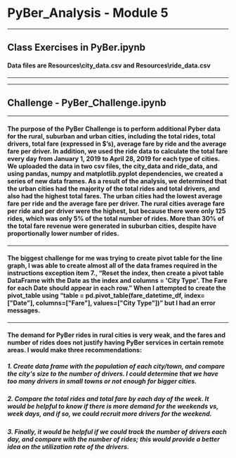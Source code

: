 # PyBer_Analysis - Module 5
---
## Class Exercises in PyBer.ipynb
#### Data files are Resources\city_data.csv and Resources\ride_data.csv
---
---
## Challenge - PyBer_Challenge.ipynb
---
#### The purpose of the PyBer Challenge is to perform additional Pyber data for the rural, suburban and urban cities, including the total rides, total drivers, total fare (expressed in $’s), average fare by ride and the average fare per driver. In addition, we used the ride data to calculate the total fare every day from January 1, 2019 to April 28, 2019 for each type of cities. We uploaded the data in two csv files, the city_data and ride_data, and using pandas, numpy and matplotlib.pyplot dependencies, we created a series of new data frames. As a result of the analysis, we determined that the urban cities had the majority of the total rides and total drivers, and also had the highest total fares. The urban cities had the lowest average fare per ride and the average fare per driver. The rural cities average fare per ride and per driver were the highest, but because there were only 125 rides, which was only 5% of the total number of rides. More than 30% of the total fare revenue were generated in suburban cities, despite have proportionally lower number of rides. 
---
#### The biggest challenge for me was trying to create pivot table for the line graph, I was able to create almost all of the data frames required in the instructions exception item 7., “Reset the index, then create a pivot table DataFrame with the Date as the index and columns = 'City Type'. The Fare for each Date should appear in each row.”  When I attempted to create the pivot_table using “table = pd.pivot_table(fare_datetime_df, index=["Date"], columns=["Fare"], values=["City Type"])” but I had an error messages. 
---
#### The demand for PyBer rides in rural cities is very weak, and the fares and number of rides does not justify having PyBer services in certain remote areas. I would make three recommendations: 
##### 1. Create data frame with the population of each city/town, and compare the city's size to the number of drivers. I could determine that we have too many drivers in small towns or not enough for bigger cities.
##### 2. Compare the total rides and total fare by each day of the week. It would be helpful to know if there is more demand for the weekends vs, week days, and if so, we could recruit more drivers for the weekend.
##### 3. Finally, it would be helpful if we could track the number of drivers each day, and compare with the number of rides; this would provide a better idea on the utilization rate of the drivers. 




